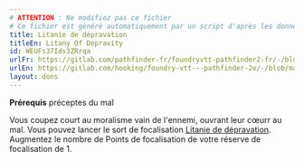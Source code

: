 ```yaml
---
# ATTENTION : Ne modifiez pas ce fichier
# Ce fichier est généré automatiquement par un script d'après les données du module Foundry VTT officiel et de sa traduction
title: Litanie de dépravation
titleEn: Litany Of Depravity
id: WEUFs37Ids3ZRrqa
urlFr: https://gitlab.com/pathfinder-fr/foundryvtt-pathfinder2-fr/-/blob/master/data/feats/WEUFs37Ids3ZRrqa.htm
urlEn: https://gitlab.com/hooking/foundry-vtt---pathfinder-2e/-/blob/master/packs/data/feats.db/litany-of-depravity.json
layout: dons
---
```

**Prérequis** préceptes du mal

Vous coupez court au moralisme vain de l'ennemi, ouvrant leur cœurr au mal. Vous pouvez lancer le sort de focalisation [Litanie de dépravation](../sorts/litanie-de-dépravation.md). Augmentez le nombre de Points de focalisation de votre réserve de focalisation de 1.
